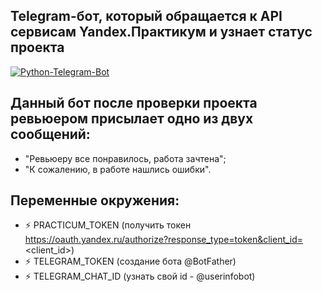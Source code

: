 ## Telegram-бот, который обращается к API сервисам Yandex.Практикум и узнает статус проекта

[![Python-Telegram-Bot](https://img.shields.io/badge/python-telegram--bot-blue)](https://python-telegram-bot.org/)

## Данный бот после проверки проекта ревьюером присылает одно из двух сообщений:
- "Ревьюеру все понравилось, работа зачтена";
- "К сожалению, в работе нашлись ошибки".

## Переменные окружения:
- ⚡ PRACTICUM_TOKEN (получить токен https://oauth.yandex.ru/authorize?response_type=token&client_id=<client_id>)
- ⚡ TELEGRAM_TOKEN (создание бота @BotFather)
- ⚡ TELEGRAM_CHAT_ID (узнать свой id - @userinfobot)
